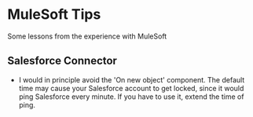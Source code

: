 # MuleSoft Tips

Some lessons from the experience with MuleSoft

## Salesforce Connector
* I would in principle avoid the 'On new object' component. 
The default time may cause your Salesforce account to get locked, since it would ping Salesforce every minute. 
If you have to use it, extend the time of ping.


